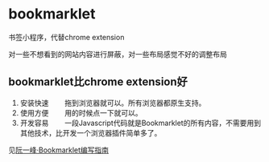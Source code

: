 # bookmarklet
书签小程序，代替chrome extension

对一些不想看到的网站内容进行屏蔽，对一些布局感觉不好的调整布局

## bookmarklet比chrome extension好

1. 安装快速
　　拖到浏览器就可以。所有浏览器都原生支持。
2. 使用方便
　　用的时候点一下就可以。
3. 开发容易
　　一段Javascript代码就是Bookmarklet的所有内容，不需要用到其他技术，比开发一个浏览器插件简单多了。

见[阮一峰·Bookmarklet编写指南](http://www.ruanyifeng.com/blog/2011/06/a_guide_for_writing_bookmarklet.html)
